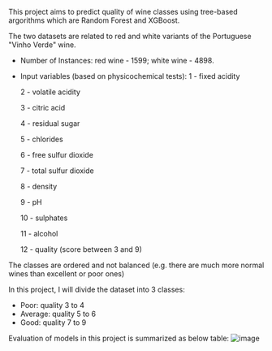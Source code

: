 This project aims to predict quality of wine classes using tree-based argorithms which are Random Forest and XGBoost.

The two datasets are related to red and white variants of the Portuguese "Vinho Verde" wine.

- Number of Instances: red wine - 1599; white wine - 4898.
- Input variables (based on physicochemical tests):
   1 - fixed acidity
  
   2 - volatile acidity
  
   3 - citric acid
  
   4 - residual sugar
  
   5 - chlorides
  
   6 - free sulfur dioxide
  
   7 - total sulfur dioxide
  
   8 - density
  
   9 - pH
  
   10 - sulphates
  
   11 - alcohol
  
   12 - quality (score between 3 and 9)
  
The classes are ordered and not balanced (e.g. there are much more normal wines than excellent or poor ones)

In this project, I will divide the dataset into 3 classes:
- Poor: quality 3 to 4
- Average: quality 5 to 6
- Good: quality 7 to 9

Evaluation of models in this project is summarized as below table:
![image](https://github.com/huongnd12/wine-quality-prediction/assets/57044034/08cc0660-7878-463e-83ac-af904a7afd75)
